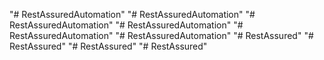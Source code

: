 "# RestAssuredAutomation" 
"# RestAssuredAutomation" 
"# RestAssuredAutomation" 
"# RestAssuredAutomation" 
"# RestAssuredAutomation" 
"# RestAssuredAutomation" 
"# RestAssured" 
"# RestAssured" 
"# RestAssured" 
"# RestAssured" 
